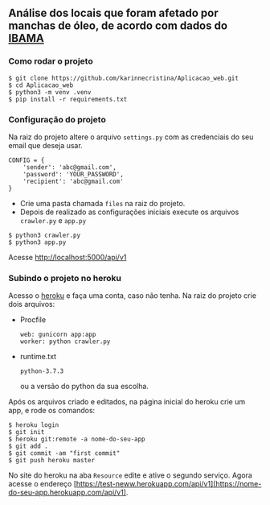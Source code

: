 ## Análise dos locais que foram afetado por manchas de óleo, de acordo com dados do [IBAMA](http://www.ibama.gov.br/manchasdeoleo-localidades-atingidas)


### Como rodar o projeto
```
$ git clone https://github.com/karinnecristina/Aplicacao_web.git
$ cd Aplicacao_web
$ python3 -m venv .venv
$ pip install -r requirements.txt
```

### Configuração do projeto
Na raiz do projeto altere o arquivo ```settings.py``` com as credenciais do seu email que deseja usar.
```
CONFIG = {
	'sender': 'abc@gmail.com',
	'password': 'YOUR_PASSWORD',
	'recipient': 'abc@gmail.com'
}
```
* Crie uma pasta chamada ```files``` na raiz do projeto.
* Depois de realizado as configurações iniciais execute os arquivos ```crawler.py``` e ```app.py```
```
$ python3 crawler.py
$ python3 app.py
```
Acesse [http://localhost:5000/api/v1](http://localhost:5000/api/v1)

### Subindo o projeto no heroku
Acesso o [heroku](https://www.heroku.com/) e faça uma conta, caso não tenha.
Na raiz do projeto crie dois arquivos:
* Procfile
	```
	web: gunicorn app:app
	worker: python crawler.py
	```
* runtime.txt
	```
	python-3.7.3
	```
	ou a versão do python da sua escolha.

Após os arquivos criado e editados, na página inicial do heroku crie um app, e rode os comandos:
```
$ heroku login
$ git init
$ heroku git:remote -a nome-do-seu-app
$ git add .
$ git commit -am "first commit"
$ git push heroku master
```
No site do heroku na aba ```Resource``` edite e ative o segundo serviço. Agora acesse o endereço [https://test-neww.herokuapp.com/api/v1](https://nome-do-seu-app.herokuapp.com/api/v1).
